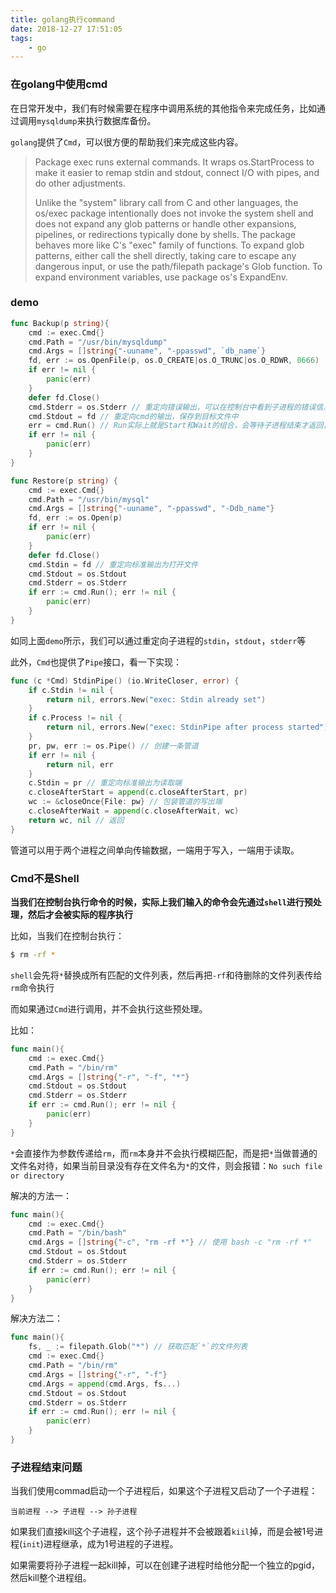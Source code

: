 ```yaml
---
title: golang执行command
date: 2018-12-27 17:51:05
tags:
	- go
---
```


### 在golang中使用cmd

在日常开发中，我们有时候需要在程序中调用系统的其他指令来完成任务，比如通过调用`mysqldump`来执行数据库备份。

`golang`提供了`Cmd`，可以很方便的帮助我们来完成这些内容。

> Package exec runs external commands. It wraps os.StartProcess to make it
> easier to remap stdin and stdout, connect I/O with pipes, and do other
> adjustments.
>
> Unlike the "system" library call from C and other languages, the
> os/exec package intentionally does not invoke the system shell and
> does not expand any glob patterns or handle other expansions,
> pipelines, or redirections typically done by shells. The package
> behaves more like C's "exec" family of functions. To expand glob
> patterns, either call the shell directly, taking care to escape any
> dangerous input, or use the path/filepath package's Glob function.
> To expand environment variables, use package os's ExpandEnv.

### demo

```go
func Backup(p string){
    cmd := exec.Cmd{}
	cmd.Path = "/usr/bin/mysqldump"
    cmd.Args = []string{"-uuname", "-ppasswd", `db_name`}
	fd, err := os.OpenFile(p, os.O_CREATE|os.O_TRUNC|os.O_RDWR, 0666)
	if err != nil {
		panic(err)
	}
	defer fd.Close()
	cmd.Stderr = os.Stderr // 重定向错误输出，可以在控制台中看到子进程的错误信息，方便排查
	cmd.Stdout = fd // 重定向cmd的输出，保存到目标文件中
	err = cmd.Run() // Run实际上就是Start和Wait的组合，会等待子进程结束才返回，如果需要异步直接使用Start
	if err != nil {
		panic(err)
	}
}

func Restore(p string) {
	cmd := exec.Cmd{}
	cmd.Path = "/usr/bin/mysql"
    cmd.Args = []string{"-uuname", "-ppasswd", "-Ddb_name"}
	fd, err := os.Open(p)
	if err != nil {
		panic(err)
	}
	defer fd.Close()
	cmd.Stdin = fd // 重定向标准输出为打开文件
	cmd.Stdout = os.Stdout
	cmd.Stderr = os.Stderr
	if err := cmd.Run(); err != nil {
		panic(err)
	}
}
```

如同上面`demo`所示，我们可以通过重定向子进程的`stdin`，`stdout`，`stderr`等

此外，`Cmd`也提供了`Pipe`接口，看一下实现：

```go
func (c *Cmd) StdinPipe() (io.WriteCloser, error) {
	if c.Stdin != nil {
		return nil, errors.New("exec: Stdin already set")
	}
	if c.Process != nil {
		return nil, errors.New("exec: StdinPipe after process started")
	}
	pr, pw, err := os.Pipe() // 创建一条管道
	if err != nil {
		return nil, err
	}
	c.Stdin = pr // 重定向标准输出为读取端
	c.closeAfterStart = append(c.closeAfterStart, pr)
	wc := &closeOnce{File: pw} // 包装管道的写出端
	c.closeAfterWait = append(c.closeAfterWait, wc)
	return wc, nil // 返回
}
```

管道可以用于两个进程之间单向传输数据，一端用于写入，一端用于读取。



### Cmd不是Shell

**当我们在控制台执行命令的时候，实际上我们输入的命令会先通过`shell`进行预处理，然后才会被实际的程序执行**

比如，当我们在控制台执行：

```sh
$ rm -rf *
```

`shell`会先将`*`替换成所有匹配的文件列表，然后再把`-rf`和待删除的文件列表传给`rm`命令执行

而如果通过`Cmd`进行调用，并不会执行这些预处理。

比如：

```go
func main(){
    cmd := exec.Cmd{}
	cmd.Path = "/bin/rm"
    cmd.Args = []string{"-r", "-f", "*"}
	cmd.Stdout = os.Stdout
	cmd.Stderr = os.Stderr
	if err := cmd.Run(); err != nil {
		panic(err)
	}
}
```

`*`会直接作为参数传递给`rm`，而`rm`本身并不会执行模糊匹配，而是把`*`当做普通的文件名对待，如果当前目录没有存在文件名为`*`的文件，则会报错：`No such file or directory`

解决的方法一：

```go
func main(){
    cmd := exec.Cmd{}
	cmd.Path = "/bin/bash"
    cmd.Args = []string{"-c", "rm -rf *"} // 使用 bash -c "rm -rf *"
	cmd.Stdout = os.Stdout
	cmd.Stderr = os.Stderr
	if err := cmd.Run(); err != nil {
		panic(err)
	}
}
```

解决方法二：

```go
func main(){
    fs, _ := filepath.Glob("*") // 获取匹配`*`的文件列表
    cmd := exec.Cmd{}
	cmd.Path = "/bin/rm"
    cmd.Args = []string{"-r", "-f"}
    cmd.Args = append(cmd.Args, fs...)
	cmd.Stdout = os.Stdout
	cmd.Stderr = os.Stderr
	if err := cmd.Run(); err != nil {
		panic(err)
	}
}
```

### 子进程结束问题
当我们使用commad启动一个子进程后，如果这个子进程又启动了一个子进程：
```
当前进程 --> 子进程 --> 孙子进程
```
如果我们直接kill这个子进程，这个孙子进程并不会被跟着`kiil`掉，而是会被1号进程(`init`)进程继承，成为1号进程的子进程。

如果需要将孙子进程一起kill掉，可以在创建子进程时给他分配一个独立的pgid，然后kill整个进程组。
